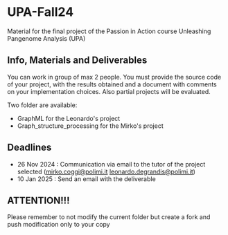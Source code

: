 # UPA-Fall24
Material for the final project of the Passion in Action course Unleashing Pangenome Analysis (UPA)

## Info, Materials and Deliverables
You can work in group of max 2 people.
You must provide the source code of your project, with the results obtained and a document with comments on your implementation choices.
Also partial projects will be evaluated.

Two folder are available:

- GraphML for the Leonardo's project
- Graph_structure_processing for the Mirko's project

## Deadlines
- 26 Nov 2024 : Communication via email to the tutor of the project selected (mirko.coggi@polimi.it leonardo.degrandis@polimi.it)
- 10 Jan 2025 : Send an email with the deliverable

## ATTENTION!!! 
Please remember to not modify the current folder but create a fork and push modification only to your copy
